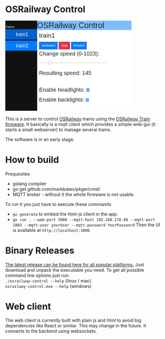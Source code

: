 # OSRailway Control

<img width="400" alt="OSRailway Control screenshot" src="https://raw.githubusercontent.com/aligator/OsRailwayControl/master/assets/OSRailwayControl.png">

This is a server to control [OSRailway](https://www.thingiverse.com/thing:4408535) trains using the [OSRailway Train firmware](https://github.com/aligator/OSRailwayTrain).
It basically is a mqtt client which provides a simple web-gui (it starts a small webserver) to manage several trains. 

The software is in an early stage.

# How to build

Prequesites
- golang compiler
- go get github.com/markbates/pkger/cmd/
- MQTT broker - without it the whole firmware is not usable.

To run it you just have to execute these commands
- `go generate` to embed the html-js client in the app.
- `go run . --web-port 3000 --mqtt-host 192.168.178.90 --mqtt-port 1883 --mqtt-user yourUser --mqtt-password YourPassword`
Then the UI is available at `http://localhost:3000`. 

# Binary Releases

[The latest release can be found here for all popular platforms.](https://github.com/aligator/OSRailwayControl/releases)
Just download and unpack the executable you need.
To get all possible command line options just run:  
`./osrailway-control --help` (linux / mac)  
`osrailway-control.exe --help` (windows)  

# Web client

The web client is currently built with plain js and html to avoid big dependencies like React or similar.
This may change in the future. It connects to the backend using websockets.
